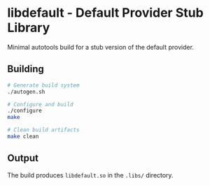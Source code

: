 # libdefault - Default Provider Stub Library

Minimal autotools build for a stub version of the default provider.

## Building

```bash
# Generate build system
./autogen.sh

# Configure and build
./configure
make

# Clean build artifacts
make clean
```

## Output

The build produces `libdefault.so` in the `.libs/` directory.

